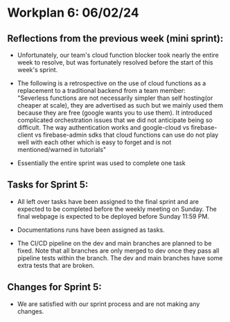 # **Workplan 6: 06/02/24**

## **Reflections from the previous week (mini sprint)**:
- Unfortunately, our team's cloud function blocker took nearly the entire week to resolve, but was fortunately resolved before the start of this week's sprint. 

- The following is a retrospective on the use of cloud functions as a replacement to a traditional backend from a team member: \
"Severless functions are not necessarily simpler than self hosting(or cheaper at scale), they are advertised as such but we mainly used them because they are free (google wants you to use them). It introduced complicated orchestration issues that we did not anticipate being so difficult. The way authentication works and google-cloud vs firebase-client vs firebase-admin sdks that cloud functions can use do not play well with each other which is easy to forget and is not mentioned/warned in tutorials"

- Essentially the entire sprint was used to complete one task

## **Tasks for Sprint 5**:

- All left over tasks have been assigned to the final sprint and are expected to be completed before the weekly meeting on Sunday. The final webpage is expected to be deployed before Sunday 11:59 PM. 

- Documentations runs have been assigned as tasks.

- The CI/CD pipeline on the dev and main branches are planned to be fixed. Note that all branches are only merged to dev once they pass all pipeline tests within the branch. The dev and main branches have some extra tests that are broken. 

## **Changes for Sprint 5**:

- We are satisfied with our sprint process and are not making any changes. 